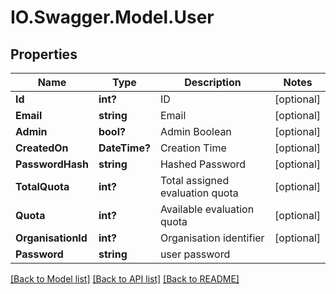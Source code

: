 # IO.Swagger.Model.User
## Properties

Name | Type | Description | Notes
------------ | ------------- | ------------- | -------------
**Id** | **int?** | ID | [optional] 
**Email** | **string** | Email | [optional] 
**Admin** | **bool?** | Admin Boolean | [optional] 
**CreatedOn** | **DateTime?** | Creation Time | [optional] 
**PasswordHash** | **string** | Hashed Password | [optional] 
**TotalQuota** | **int?** | Total assigned evaluation quota | [optional] 
**Quota** | **int?** | Available evaluation quota | [optional] 
**OrganisationId** | **int?** | Organisation identifier | [optional] 
**Password** | **string** | user password | 

[[Back to Model list]](../README.md#documentation-for-models) [[Back to API list]](../README.md#documentation-for-api-endpoints) [[Back to README]](../README.md)

